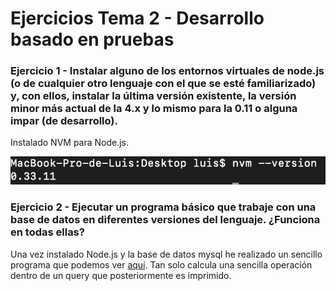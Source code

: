 # Ejercicios Tema 2 - Desarrollo basado en pruebas

### Ejercicio 1 - Instalar alguno de los entornos virtuales de node.js (o de cualquier otro lenguaje con el que se esté familiarizado) y, con ellos, instalar la última versión existente, la versión minor más actual de la 4.x y lo mismo para la 0.11 o alguna impar (de desarrollo).

Instalado NVM para Node.js.

![Versión instalada de NVM](https://github.com/luiisgallego/MII_CC_EJERCICIOS_1819/blob/master/Tema2/img/ejercicio1.png)

### Ejercicio 2 - Ejecutar un programa básico que trabaje con una base de datos en diferentes versiones del lenguaje. ¿Funciona en todas ellas?

Una vez instalado Node.js y la base de datos mysql he realizado un sencillo programa que podemos ver [aquí](https://github.com/luiisgallego/MII_CC_EJERCICIOS_1819/blob/master/Tema2/Ejercicio2). Tan solo calcula una sencilla operación dentro de un query que posteriormente es imprimido.

